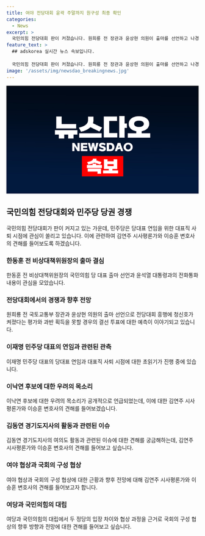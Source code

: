 ```yaml
---
title: 여야 전당대회 윤곽 주말까지 원구성 최종 확인
categories:
  - News
excerpt: >
  국민의힘 전당대회 판이 커졌습니다. 원희룡 전 장관과 윤상현 의원이 출마를 선언하고 나경원 의원도 잰걸음을 이어가고 있습니다. 이재명 대표 연임이 유력하다는 전망 속에서, 국회는 법안 처리 속도전에 돌입했고 국민의힘은 뾰족한 수를 찾지 못하고 있습니다. 이에 김연주 시사평론가, 이승훈 변호사가 이에 대한 자세한 이야기를 전합니다.
feature_text: >
  ## adskorea 실시간 뉴스 속보입니다.

  국민의힘 전당대회 판이 커졌습니다. 원희룡 전 장관과 윤상현 의원이 출마를 선언하고 나경원 의원도 잰걸음을 이어가고 있습니다. 이재명 대표 연임이 유력하다는 전망 속에서, 국회는 법안 처리 속도전에 돌입했고 국민의힘은 뾰족한 수를 찾지 못하고 있습니다. 이에 김연주 시사평론가, 이승훈 변호사가 이에 대한 자세한 이야기를 전합니다.
image: '/assets/img/newsdao_breakingnews.jpg'
---
```


<p><img src="/assets/img/newsdao_breakingnews.jpg" alt="adskorea 속보" /></p>

<h2 data-ke-size="size26">국민의힘 전당대회와 민주당 당권 경쟁</h2>

<p data-ke-size="size16">국민의힘 전당대회가 판이 커지고 있는 가운데, 민주당은 당대표 연임을 위한 대표직 사퇴 시점에 관심이 쏠리고 있습니다. 이에 관련하여 김연주 시사평론가와 이승훈 변호사의 견해를 들어보도록 하겠습니다.</p>

<h3>한동훈 전 비상대책위원장의 출마 결심</h3>

<p data-ke-size="size16">한동훈 전 비상대책위원장의 국민의힘 당 대표 출마 선언과 윤석열 대통령과의 전화통화 내용이 관심을 모았습니다.</p>

<h3>전당대회에서의 경쟁과 향후 전망</h3>

<p data-ke-size="size16">원희룡 전 국토교통부 장관과 윤상현 의원의 출마 선언으로 전당대회 흥행에 청신호가 켜졌다는 평가와 과반 획득을 못할 경우의 결선 투표에 대한 예측이 이야기되고 있습니다.</p>

<h3>이재명 민주당 대표의 연임과 관련된 관측</h3>

<p data-ke-size="size16">이재명 민주당 대표의 당대표 연임과 대표직 사퇴 시점에 대한 초읽기가 진행 중에 있습니다.</p>

<h3>이낙연 후보에 대한 우려의 목소리</h3>

<p data-ke-size="size16">이낙연 후보에 대한 우려의 목소리가 공개적으로 언급되었는데, 이에 대한 김연주 시사평론가와 이승훈 변호사의 견해를 들어보겠습니다.</p>

<h3>김동연 경기도지사의 활동과 관련된 이슈</h3>

<p data-ke-size="size16">김동연 경기도지사의 여의도 활동과 관련된 이슈에 대한 견해를 궁금해하는데, 김연주 시사평론가와 이승훈 변호사의 견해를 들어보고 싶습니다.</p>

<h3>여야 협상과 국회의 구성 협상</h3>

<p data-ke-size="size16">여야 협상과 국회의 구성 협상에 대한 근황과 향후 전망에 대해 김연주 시사평론가와 이승훈 변호사의 견해를 들어보고자 합니다.</p>

<h3>여당과 국민의힘의 대립</h3>

<p data-ke-size="size16">여당과 국민의힘의 대립에서 두 정당의 입장 차이와 협상 과정을 근거로 국회의 구성 협상의 향후 방향과 전망에 대한 견해를 들어보고 싶습니다.</p>


